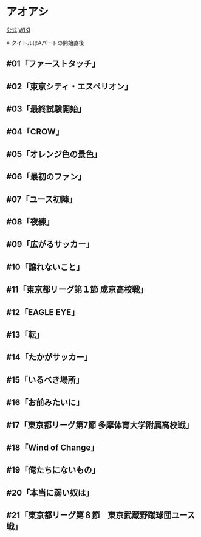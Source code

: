 # アオアシ

[公式](https://aoashi-pr.com/) 
[WIKI](https://ja.wikipedia.org/wiki/%E3%82%A2%E3%82%AA%E3%82%A2%E3%82%B7) 

※ タイトルはAパートの開始直後

## #01「ファーストタッチ」

## #02「東京シティ・エスペリオン」

## #03「最終試験開始」

## #04「CROW」

## #05「オレンジ色の景色」

## #06「最初のファン」

## #07「ユース初陣」

## #08「夜練」

## #09「広がるサッカー」

## #10「譲れないこと」

## #11「東京都リーグ第１節 成京高校戦」

## #12「EAGLE EYE」

## #13「転」

## #14「たかがサッカー」

## #15「いるべき場所」

## #16「お前みたいに」

## #17「東京都リーグ第7節 多摩体育大学附属高校戦」

## #18「Wind of Change」

## #19「俺たちにないもの」

## #20「本当に弱い奴は」

## #21「東京都リーグ第８節　東京武蔵野蹴球団ユース戦」
